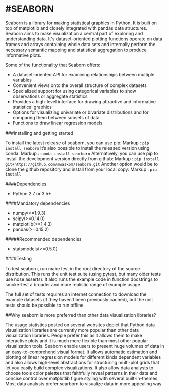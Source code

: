 #SEABORN
=============

Seaborn is a library for making statistical graphics in Python. It is built on top of matplotlib and closely integrated with pandas data structures. Seaborn aims to make visualization a central part of exploring and understanding data. It's dataset-oriented plotting functions operate on data frames and arrays containing whole data sets and internally perform the necessary semantic mapping and statistical aggregation to produce informative plots.

Some of the functionality that Seaborn offers:

  * A dataset-oriented API for examining relationships between multiple variables
  * Convenient views onto the overall structure of complex datasets
  * Specialized support for using categorical variables to show observations or aggregate statistics
  * Provides a high-level interface for drawing attractive and informative statistical graphics
  * Options for visualizing univariate or bivariate distributions and for comparing them between subsets of data
  * Functions to draw linear regression models

###Installing and getting started

To install the latest release of seaborn, you can use pip:
Markup : `pip install seaborn`
It’s also possible to install the released version using conda:
Markup : `conda install searborn`
Alternatively, you can use pip to install the development version directly from github:
Markup : `pip install git+https://github.com/mwaskom/seaborn.git`
Another option would be to clone the github repository and install from your local copy:
Markup : `pip install`

####Dependencies

* Python 2.7 or 3.5+

####Mandatory dependencies

* numpy(>=1.9.3)
* scipy(>=0.14.0)
* matplotlib(>=1.4.3)
* pandas(>=0.15.2)

#####Recommended dependencies

* statsmodels(>=0.5.0)

####Testing

To test seaborn, run make test in the root directory of the source distribution. This runs the unit test suite (using pytest, but many older tests use nose asserts). It also runs the example code in function docstrings to smoke-test a broader and more realistic range of example usage.

The full set of tests requires an internet connection to download the example datasets (if they haven’t been previously cached), but the unit tests should be possible to run offline.

##Why seaborn is more preferred than other data visualization libraries?

The usage statistics posted on several websites depict that Python data visualization libraries are currently more popular than other data visualization libraries. People prefer this as it allows them to make interactive plots and it is much more flexible than most other popular visualization tools. Seaborn enable users to present huge volumes of data in an easy-to-comprehend visual format. It allows automatic estimation and plotting of linear regression models for different kinds dependent variables and also allows high-level abstractions for structuring multi-plot grids that let you easily build complex visualizations. It also allow data analysts to choose tools color palettes that faithfully reveal patterns in their data and concise control over matplotlib figure styling with several built-in-themes. Most data analysts prefer searborn to visualize data in more appealing way
